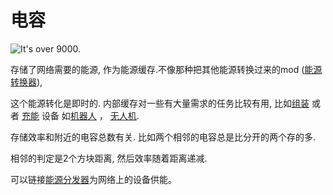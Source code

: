 # 电容

![It's over 9000.](oredict:oc:capacitor)

存储了网络需要的能源, 作为能源缓存.不像那种把其他能源转换过来的mod ([能源转换器](powerConverter.md)),

这个能源转化是即时的. 内部缓存对一些有大量需求的任务比较有用, 比如[组装](assembler.md) 或者 [充能](charger.md) 设备 如[机器人](robot.md) ， [无人机](../item/drone.md). 

存储效率和附近的电容总数有关. 比如两个相邻的电容总是比分开的两个存的多. 

相邻的判定是2个方块距离, 然后效率随着距离递减.

可以链接[能源分发器](powerDistributor.md)为网络上的设备供能。